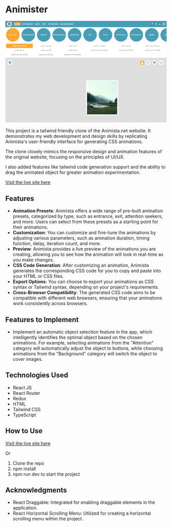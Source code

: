 # Animister

![Project Image](https://raw.githubusercontent.com/vergarapog/animista-clone-ts/main/public/git-pic/animista-clone-sc.jpg)

This project is a tailwind friendly clone of the Animista.net website. It demonstrates my web development and design skills by replicating Animista's user-friendly interface for generating CSS animations. 

The clone closely mimics the responsive design and animation features of the original website, focusing on the principles of UI/UX. 

I also added features like tailwind code generation support and the ability to drag the animated object for greater animation experimentation.

[Visit the live site here](https://animister.vercel.app/)

## Features

- **Animation Presets**: Animista offers a wide range of pre-built animation presets, categorized by type, such as entrance, exit, attention seekers, and more. Users can select from these presets as a starting point for their animations.
- **Customization**: You can customize and fine-tune the animations by adjusting various parameters, such as animation duration, timing function, delay, iteration count, and more.
- **Preview**: Animista provides a live preview of the animations you are creating, allowing you to see how the animation will look in real-time as you make changes.
- **CSS Code Generation**: After customizing an animation, Animista generates the corresponding CSS code for you to copy and paste into your HTML or CSS files.
- **Export Options**: You can choose to export your animations as CSS syntax or Tailwind syntax, depending on your project's requirements.
- **Cross-Browser Compatibility**: The generated CSS code aims to be compatible with different web browsers, ensuring that your animations work consistently across browsers.

## Features to Implement
- Implement an automatic object selection feature in the app, which intelligently identifies the optimal object based on the chosen animations. For example, selecting animations from the "Attention" category will automatically adjust the object to buttons, while choosing animations from the "Background" category will switch the object to cover images.

## Technologies Used

- React JS
- React Router
- Redux
- HTML
- Tailwind CSS
- TypeScript

## How to Use

[Visit the live site here](https://animista-clone.vercel.app/)

Or

1. Clone the repo
2. npm install
3. npm run dev to start the project

## Acknowledgments

- React Draggable: Integrated for enabling draggable elements in the application.
- React Horizontal Scrolling Menu: Utilized for creating a horizontal scrolling menu within the project.
